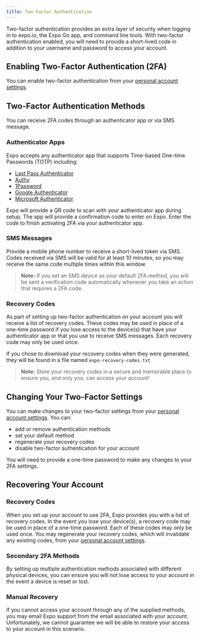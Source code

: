 ```yaml
---
title: Two-Factor Authentication
---
```


Two-factor authentication provides an extra layer of security when logging in to expo.io, the Expo Go app, and command line tools. With two-factor authentication enabled, you will need to provide a short-lived code in addition to your username and password to access your account.

## Enabling Two-Factor Authentication (2FA)

You can enable two-factor authentication from your [personal account settings](https://expo.dev/settings).

## Two-Factor Authentication Methods

You can receive 2FA codes through an authenticator app or via SMS message.

### Authenticator Apps

Expo accepts any authenticator app that supports Time-based One-time Passwords (TOTP) including:

- [Last Pass Authenticator](https://lastpass.com/auth/)
- [Authy](https://authy.com/)
- [1Password](https://support.1password.com/one-time-passwords/)
- [Google Authenticator](https://support.google.com/accounts/answer/1066447)
- [Microsoft Authenticator](https://www.microsoft.com/en-us/account/authenticator)

Expo will provide a QR code to scan with your authenticator app during setup. The app will provide a confirmation code to enter on Expo. Enter the code to finish activating 2FA via your authenticator app.

### SMS Messages

Provide a mobile phone number to receive a short-lived token via SMS. Codes received via SMS will be valid for at least 10 minutes, so you may receive the same code multiple times within this window.

> **Note:** If you set an SMS device as your default 2FA method, you will be sent a verification code automatically whenever you take an action that requires a 2FA code.

### Recovery Codes

As part of setting up two-factor authentication on your account you will receive a list of recovery codes. These codes may be used in place of a one-time password if you lose access to the device(s) that have your authenticator app or that you use to receive SMS messages. Each recovery code may only be used once.

If you chose to download your recovery codes when they were generated, they will be found in a file named `expo-recovery-codes.txt`

> **Note:** Store your recovery codes in a secure and memorable place to ensure you, and only you, can access your account!

## Changing Your Two-Factor Settings

You can make changes to your two-factor settings from your [personal account settings](https://expo.dev/settings). You can:

- add or remove authentication methods
- set your default method
- regenerate your recovery codes
- disable two-factor authentication for your account

You will need to provide a one-time password to make any changes to your 2FA settings.

## Recovering Your Account

### Recovery Codes

When you set up your account to use 2FA, Expo provides you with a list of recovery codes. In the event you lose your device(s), a recovery code may be used in place of a one-time password. Each of these codes may only be used once. You may regenerate your recovery codes, which will invalidate any existing codes, from your [personal account settings](https://expo.dev/settings/).

### Secondary 2FA Methods

By setting up multiple authentication methods associated with different physical devices, you can ensure you will not lose access to your account in the event a device is reset or lost.

### Manual Recovery

If you cannot access your account through any of the supplied methods, you may email Expo support from the email associated with your account. Unfortunately, we cannot guarantee we will be able to restore your access to your account in this scenario.
